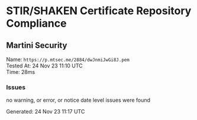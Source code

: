# STIR/SHAKEN Certificate Repository Compliance

## Martini Security

Name: `https://p.mtsec.me/2884/dwJnmiJwGi8J.pem`\
Tested At: 24 Nov 23 11:10 UTC\
Time: 28ms

### Issues

no warning, or error, or notice date level issues were found

Generated: 24 Nov 23 11:17 UTC